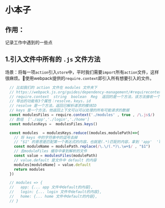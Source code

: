 # 小本子
## 作用：
  记录工作中遇到的一些点

## 1.引入文件中所有的 `.js` 文件方法
场景：将每一项`action`引入`store`中，平时我们需要`import`所有`action`文件，这样很麻烦。使用webpack提供的`require.context`即引入所有想要引入的文件。
```javascript
  // 比如我们的 action 文件在 modules 文件夹下
  // https://webpack.js.org/guides/dependency-management/#requirecontext
  // require.context  string  boolean  Reg  返回的是一个方法，该方法接收一个字符串参数
  // 导出的功能有3个属性：resolve，keys，id
  // resolve 是一个方法，返回已解析请求的模块ID
  // keys 是一个方法，他返回上下文可以可以处理的所有可能请求的数据
  const modulesFiles = require.context('./modules' , true , /\.js$/)
  // 数组  ['./app','./login','./home']
  const modulesKeys =  modulesFiles.keys()

  const modules  = modulesKeys.reduce((modules,modulePath)=>{
    // 将 keys 中的字符串中的逗号去掉
    // "$1" 的意思是匹配第一个表达式的内容，也就是(.*)匹配的内容，拿到 'app'  'login' 'home'这样的字符串
    const moduleName = modulePath.replace(/\.\/(.*)\.\w+$/ , "$1")
    // 去moduleFiles 缓存中拿到解析的文件
    const value = modulesFiles(modulePath)
    // value.default 是文件中 default 的内容
    modules[moduleName] = value.default
    return modules
  })

  // modules => {
  //   app: {... app 文件中default的内容},
  //   login: {... login 文件中default的内容},
  //   home: {... home 文件中default的内容},
  // }
```

